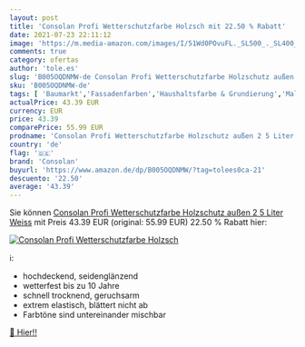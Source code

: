 ```yaml
---
layout: post
title: 'Consolan Profi Wetterschutzfarbe Holzsch mit 22.50 % Rabatt'
date: 2021-07-23 22:11:12
image: 'https://m.media-amazon.com/images/I/51Wd0POvuFL._SL500_._SL400_.jpg'
comments: true
category: ofertas
author: 'tole.es'
slug: 'B005OQDNMW-de Consolan Profi Wetterschutzfarbe Holzschutz außen 2 5...'
sku: 'B005OQDNMW-de'
tags: [ 'Baumarkt','Fassadenfarben','Haushaltsfarbe & Grundierung','Malerbedarf, Werkzeuge & Tapeten','consolan', ]
actualPrice: 43.39 EUR
currency: EUR
price: 43.39
comparePrice: 55.99 EUR
prodname: 'Consolan Profi Wetterschutzfarbe Holzschutz außen 2 5 Liter  Weiss'
country: 'de'
flag: '🇩🇪'
brand: 'Consolan'
buyurl: 'https://www.amazon.de/dp/B005OQDNMW/?tag=tolees0ca-21'
descuento: '22.50'
average: '43.39'
---
```


Sie können [Consolan Profi Wetterschutzfarbe Holzschutz außen 2 5 Liter  Weiss](https://www.amazon.de/dp/B005OQDNMW/?tag=tolees0ca-21) mit Preis 43.39 EUR (original: 55.99 EUR) 22.50 % Rabatt hier:

[![Consolan Profi Wetterschutzfarbe Holzsch](https://m.media-amazon.com/images/I/51Wd0POvuFL._SL500_._SL400_.jpg)](https://www.amazon.de/dp/B005OQDNMW/?tag=tolees0ca-21)

ℹ️:

- hochdeckend, seidenglänzend
- wetterfest bis zu 10 Jahre
- schnell trocknend, geruchsarm
- extrem elastisch, blättert nicht ab
- Farbtöne sind untereinander mischbar

[🛒 Hier!!](https://www.amazon.de/dp/B005OQDNMW/?tag=tolees0ca-21)
